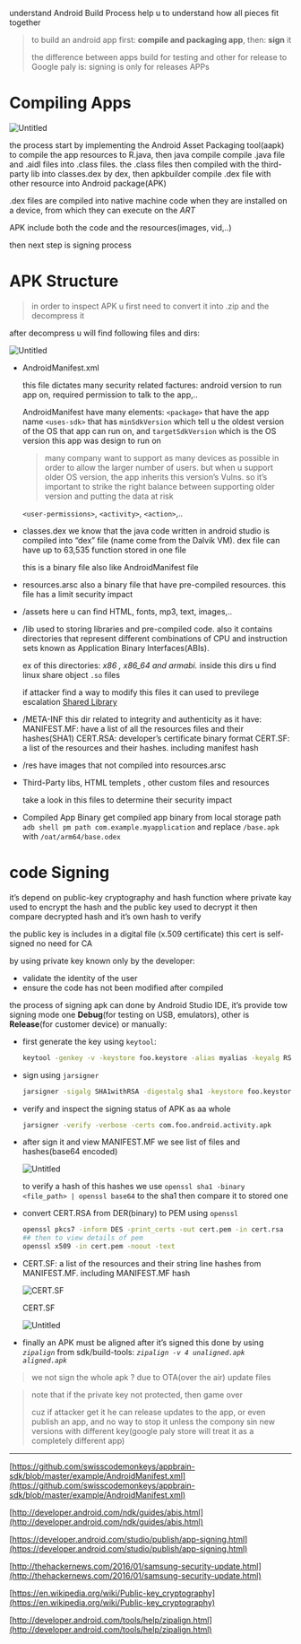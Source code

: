 understand Android Build Process help u to understand how all pieces fit together

> to build an android app first: **compile and packaging app**, then: **sign** it
> 
> the difference between apps build for testing and other for release to Google paly is: signing is only for releases APPs

# Compiling Apps

![Untitled](https://s3-us-west-2.amazonaws.com/secure.notion-static.com/ce5eaedd-8694-45df-992f-ed4b7fbdc188/Untitled.png)

the process start by implementing the Android Asset Packaging tool(aapk) to compile the app resources to R.java, then java compile compile .java file and .aidl files into .class files. the .class files then compiled with the third-party lib into classes.dex by dex, then apkbuilder compile .dex file with other resource into Android package(APK)

.dex files are compiled into native machine code when they are installed on a device, from which they can execute on the _ART_

APK include both the code and the resources(images, vid,..)

then next step is signing process

# APK Structure

> in order to inspect APK u first need to convert it into .zip and the decompress it

after decompress u will find following files and dirs:

![Untitled](https://s3-us-west-2.amazonaws.com/secure.notion-static.com/4085303e-4ae1-4ad4-a2a2-b8d72380f495/Untitled.png)

- AndroidManifest.xml
    
    this file dictates many security related factures: android version to run app on, required permission to talk to the app,..
    
    AndroidManifest have many elements: `<package>` that have the app name `<uses-sdk>` that has `minSdkVersion` which tell u the oldest version of the OS that app can run on, and `targetSdkVersion` which is the OS version this app was design to run on
    
    > many company want to support as many devices as possible in order to allow the larger number of users. but when u support older OS version, the app inherits this version’s Vulns. so it’s important to strike the right balance between supporting older version and putting the data at risk
    
    `<user-permissions>`, `<activity>`, `<action>`,..
    
- classes.dex we know that the java code written in android studio is compiled into “dex” file (name come from the Dalvik VM). dex file can have up to 63,535 function stored in one file
    
    this is a binary file also like AndroidManifest file
    
- resources.arsc also a binary file that have pre-compiled resources. this file has a limit security impact
    
- /assets here u can find HTML, fonts, mp3, text, images,..
    
- /lib used to storing libraries and pre-compiled code. also it contains directories that represent different combinations of CPU and instruction sets known as Application Binary Interfaces(ABIs).
    
    ex of this directories: _x86 , x86_64 and armabi._ inside this dirs u find linux share object `.so` files
    
    if attacker find a way to modify this files it can used to previlege escalation [Shared Library](https://www.notion.so/Shared-Library-7164f4231d7b4819b4484c2320e9fdd5?pvs=21)
    
- /META-INF this dir related to integrity and authenticity as it have: MANIFEST.MF: have a list of all the resources files and their hashes(SHA1) CERT.RSA: developer’s certificate binary format CERT.SF: a list of the resources and their hashes. including manifest hash
    
- /res have images that not compiled into resources.arsc
    
- Third-Party libs, HTML templets , other custom files and resources
    
    take a look in this files to determine their security impact
- Compiled App Binary
	get compiled app binary from local storage path `adb shell pm path com.example.myapplication` and replace `/base.apk` with `/oat/arm64/base.odex`
    

# code Signing

it’s depend on public-key cryptography and hash function where private kay used to encrypt the hash and the public key used to decrypt it then compare decrypted hash and it’s own hash to verify

the public key is includes in a digital file (x.509 certificate) this cert is self-signed no need for CA

by using private key known only by the developer:

- validate the identity of the user
- ensure the code has not been modified after compiled

the process of signing apk can done by Android Studio IDE, it’s provide tow signing mode one **Debug**(for testing on USB, emulators), other is **Release**(for customer device) or manually:

- first generate the key using `keytool`:
    
    ```bash
    keytool -genkey -v -keystore foo.keystore -alias myalias -keyalg RSA -keysize 2048 -validity 10000	
    ```
    
- sign using `jarsigner`
    
    ```bash
    jarsigner -sigalg SHA1withRSA -digestalg sha1 -keystore foo.keystore test.apk myalias
    ```
    
- verify and inspect the signing status of APK as aa whole
    
    ```bash
    jarsigner -verify -verbose -certs com.foo.android.activity.apk
    ```
    
- after sign it and view MANIFEST.MF we see list of files and hashes(base64 encoded)
    
    ![Untitled](https://s3-us-west-2.amazonaws.com/secure.notion-static.com/87cf53d8-493b-4081-8fe2-590b5df30cf0/Untitled.png)
    
    to verify a hash of this hashes we use `openssl sha1 -binary <file_path> | openssl base64` to the sha1 then compare it to stored one
    
- convert CERT.RSA from DER(binary) to PEM using `openssl`
    
    ```bash
    openssl pkcs7 -inform DES -print_certs -out cert.pem -in cert.rsa
    ## then to view details of pem
    openssl x509 -in cert.pem -noout -text
    ```
    
- CERT.SF: a list of the resources and their string line hashes from MANIFEST.MF. including MANIFEST.MF hash
    
    ![CERT.SF](https://s3-us-west-2.amazonaws.com/secure.notion-static.com/a5f02b70-3bb0-4a8d-8b29-c89252e4a3ec/Untitled.png)
    
    CERT.SF
    
    ![Untitled](https://s3-us-west-2.amazonaws.com/secure.notion-static.com/e32803a9-0332-4404-b5aa-4a25c486e051/Untitled.png)
    
- finally an APK must be aligned after it’s signed this done by using _`zipalign`_ from sdk/build-tools: _`zipalign -v 4 unaligned.apk aligned.apk`_
    

> we not sign the whole apk ? due to OTA(over the air) update files

> note that if the private key not protected, then game over
> 
> cuz if attacker get it he can release updates to the app, or even publish an app, and no way to stop it unless the compony sin new versions with different key(google paly store will treat it as a completely different app)

---

[https://github.com/swisscodemonkeys/appbrain-sdk/blob/master/example/AndroidManifest.xml](https://github.com/swisscodemonkeys/appbrain-sdk/blob/master/example/AndroidManifest.xml)

[http://developer.android.com/ndk/guides/abis.html](http://developer.android.com/ndk/guides/abis.html)

[https://developer.android.com/studio/publish/app-signing.html](https://developer.android.com/studio/publish/app-signing.html)

[http://thehackernews.com/2016/01/samsung-security-update.html](http://thehackernews.com/2016/01/samsung-security-update.html)

[https://en.wikipedia.org/wiki/Public-key_cryptography](https://en.wikipedia.org/wiki/Public-key_cryptography)

[http://developer.android.com/tools/help/zipalign.html](http://developer.android.com/tools/help/zipalign.html)